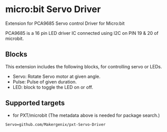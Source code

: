 # micro:bit Servo Driver 

Extension for PCA9685 Servo control Driver for Micro:bit

PCA9685 is a 16 pin LED driver IC connected using I2C on PIN 19 & 20 of microbit.

## Blocks

This extension includes the following blocks, for controlling servo or LEDs.

* Servo: Rotate Servo motor at given angle.
* Pulse: Pulse of given duration.
* LED: block to toggle the LED on or off.

## Supported targets

* for PXT/microbit
(The metadata above is needed for package search.)

```package
Servo=github.com/Makergenix/pxt-Servo-Driver
```
